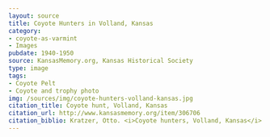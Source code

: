 ```yaml
---
layout: source
title: Coyote Hunters in Volland, Kansas
category: 
- coyote-as-varmint
- Images
pubdate: 1940-1950
source: KansasMemory.org, Kansas Historical Society 
type: image
tags: 
- Coyote Pelt
- Coyote and trophy photo
img: /sources/img/coyote-hunters-volland-kansas.jpg
citation_title: Coyote hunt, Volland, Kansas
citation_url: http://www.kansasmemory.org/item/306706
citation_biblio: Kratzer, Otto. <i>Coyote hunters, Volland, Kansas</i> Photograph, 1940-1950. Kansas Memory. http://www.kansasmemory.org/item/306706
---
```

